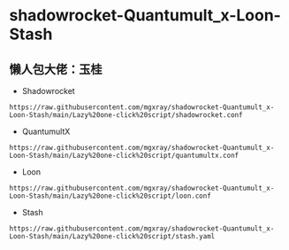 # shadowrocket-Quantumult_x-Loon-Stash

## 懒人包大佬：玉桂

- Shadowrocket
</span>

    https://raw.githubusercontent.com/mgxray/shadowrocket-Quantumult_x-Loon-Stash/main/Lazy%20one-click%20script/shadowrocket.conf
- QuantumultX
</span>

    https://raw.githubusercontent.com/mgxray/shadowrocket-Quantumult_x-Loon-Stash/main/Lazy%20one-click%20script/quantumultx.conf
  - Loon
</span>

    https://raw.githubusercontent.com/mgxray/shadowrocket-Quantumult_x-Loon-Stash/main/Lazy%20one-click%20script/loon.conf
  - Stash
</span>

    https://raw.githubusercontent.com/mgxray/shadowrocket-Quantumult_x-Loon-Stash/main/Lazy%20one-click%20script/stash.yaml
